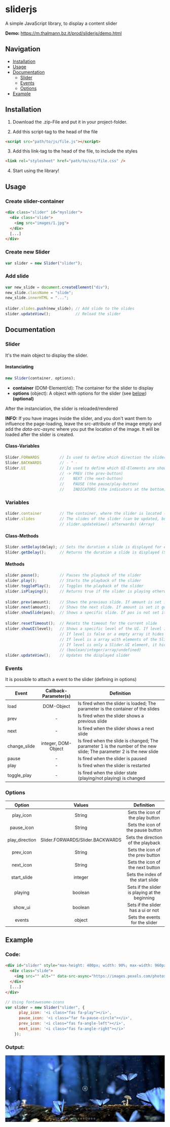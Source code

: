# sliderjs
A simple JavaScript library, to display a content slider

**Demo:** https://m.thalmann.bz.it/prod/sliderjs/demo.html

## Navigation
- [Installation](#installation)
- [Usage](#usage)
- [Documentation](#documentation)
  - [Slider](#slider)
  - [Events](#events)
  - [Options](#options)
- [Example](#example)

## Installation
1. Download the .zip-File and put it in your project-folder.

2. Add this script-tag to the head of the file
```html
<script src="path/to/js/file.js"></script>
```

3. Add this link-tag to the head of the file, to include the styles
```html
<link rel="stylesheet" href="path/to/css/file.css" />
```

4. Start using the library!

## Usage
### Create slider-container
```html
<div class="slider" id="myslider">
  <div class="slide">
    <img src="images/1.jpg">
  </div>
  [...]
</div>
```

### Create new Slider
```javascript
var slider = new Slider("slider");
```

### Add slide
```javascript
var new_slide = document.createElement("div");
new_slide.className = "slide";
new_slide.innerHTML = "...";

slider.slides.push(new_slide); // Add slide to the slides
slider.updateView();           // Reload the slider
```

## Documentation
### Slider
It's the main object to display the slider.
#### Instanciating
```javascript
new Slider(container, options);
```
- **container** (DOM-Element/id): The container for the slider to display
- **options** (object): A object with options for the slider (see [below](#options)) **(optional)**

After the instanciation, the slider is reloaded/rendered

**INFO:** If you have images inside the slider, and you don't want them to influence the page-loading, leave the src-attribute of the image empty and add the _data-src-async_ where you put the location of the image. It will be loaded after the slider is created.

#### Class-Variables
```javascript
Slider.FORWARDS         // Is used to define which direction the slider goes
Slider.BACKWARDS        // - " -
Slider.UI               // Is used to define which UI-Elements are shown (showUI(...))
                        // -> PREV (the prev-button)
                        //    NEXT (the next-button)
                        //    PAUSE (the pause/play-button)
                        //    INDICATORS (the indicators at the bottom)
```

### Variables
```javascript
slider.container        // The container, where the slider is located (DOM-Object)
slider.slides           // The slides of the slider (can be updated, but you have to call
                        // slider.updateView() afterwards) (Array)
```

#### Class-Methods
```javascript
Slider.setDelay(delay); // Sets the duration a slide is displayed for each slider (Seconds) (default: 5)
Slider.getDelay();      // Returns the duration a slide is displayed (Seconds)
```

#### Methods
```javascript
slider.pause();         // Pauses the playback of the slider
slider.play();          // Starts the playback of the slider
slider.togglePlay();    // Toggles the playback of the slider
slider.isPlaying();     // Returns true if the slider is playing otherwise false

slider.prev(amount);    // Shows the previous slide. If amount is set it goes back for amount slides (integer optional)
slider.next(amount);    // Shows the next slide. If amount is set it goes forward for amount slides (integer optional)
slider.showSlide(pos);  // Shows a specific slide. If pos is not set it shows the first one (integer optional)

slider.resetTimeout();  // Resets the timeout for the current slide
slider.showUI(level);   // Shows a specific level of the UI. If level is not set or is true it shows the whole UI.
                        // If level is false or a empty array it hides the UI
                        // If level is a array with elements of the Slider.UI object, it shows those UI-Elements
                        // If level is only a Slider.UI element, it hides all UI-Elements except that one
                        // (boolean/integer/array/undefined)
slider.updateView();    // Updates the displayed slider
```

### Events
It is possible to attach a event to the slider (defining in options)

| Event | Callback-Parameter(s) | Definition |
|--------------|:---------------------:|----------------------------------------------------------------------------------------------------------------------|
| load | DOM-Object | Is fired when the slider is loaded; The parameter is the container of the slides |
| prev | - | Is fired when the slider shows a previous slide |
| next | - | Is fired when the slider shows a next slide |
| change_slide | integer, DOM-Object | Is fired when the slide is changed; The parameter 1 is the number of the new slide; The parameter 2 is the new slide |
| pause | - | Is fired when the slider is paused |
| play | - | Is fired when the slider is restarted |
| toggle_play | - | Is fired when the slider state (playing/not playing) is changed |

### Options
| Option | Values | Definition |
|:--------------:|:--------------------------------:|:----------------------------------------------:|
| play_icon | String | Sets the icon of the play button |
| pause_icon | String | Sets the icon of the pause button |
| play_direction | Slider.FORWARDS/Slider.BACKWARDS | Sets the direction of the playback |
| prev_icon | String | Sets the icon of the prev button |
| next_icon | String | Sets the icon of the next button |
| start_slide | integer | Sets the index of the start slide |
| playing | boolean | Sets if the slider is playing at the beginning |
| show_ui | boolean | Sets if the slider has a ui or not |
| events | object | Sets the events for the slider |

## Example
### Code:
```html
<div id="slider" style="max-height: 400px; width: 90%; max-width: 960px; margin: 0 auto">
  <div class="slide">
    <img src="" alt="" data-src-async="https://images.pexels.com/photos/68147/waterfall-thac-dray-nur-buon-me-thuot-daklak-68147.jpeg?auto=compress&cs=tinysrgb&h=750&w=1260">
  </div>
  [...]
</div>
```

```javascript
// Using fontawesome-icons
var slider = new Slider("slider", {
      play_icon: '<i class="fas fa-play"></i>',
      pause_icon: '<i class="far fa-pause-circle"></i>',
      prev_icon: '<i class="fas fa-angle-left"></i>',
      next_icon: '<i class="fas fa-angle-right"></i>'
    });
```

### Output:

![sliderJs example](demo/example.jpg)
